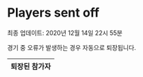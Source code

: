 # Players sent off
최종 업데이트: 2020년 12월 14일 22시 55분


경기 중 오류가 발생하는 경우 자동으로 퇴장됩니다.


| 퇴장된 참가자 |
|:---:|